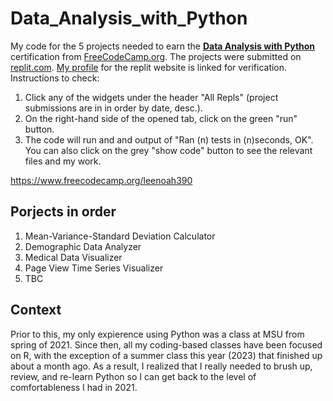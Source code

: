 # Data_Analysis_with_Python
My code for the 5 projects needed to earn the [**Data Analysis with Python**](https://www.freecodecamp.org/learn/data-analysis-with-python/) certification from [FreeCodeCamp.org](https://www.freecodecamp.org/learn). The projects were submitted on [replit.com](https://replit.com/). [My profile](https://replit.com/@leenoah390) for the replit website is linked for verification. Instructions to check: <br />

1. Click any of the widgets under the header "All Repls" (project submissions are in in order by date, desc.).
1. On the right-hand side of the opened tab, click on the green "run" button.
1. The code will run and and output of "Ran (n) tests in (n)seconds, OK".
You can also click on the grey "show code" button to see the relevant files and my work.


https://www.freecodecamp.org/leenoah390

## Porjects in order ##
1. Mean-Variance-Standard Deviation Calculator
2. Demographic Data Analyzer
3. Medical Data Visualizer
4. Page View Time Series Visualizer
5. TBC

## Context ##
Prior to this, my only expierence using Python was a class at MSU from spring of 2021. Since then, all my coding-based classes have been focused on R, with the exception of a summer class this year (2023) that finished up about a month ago. As a result, I realized that I really needed to brush up, review, and re-learn Python so I can get back to the level of comfortableness I had in 2021.

